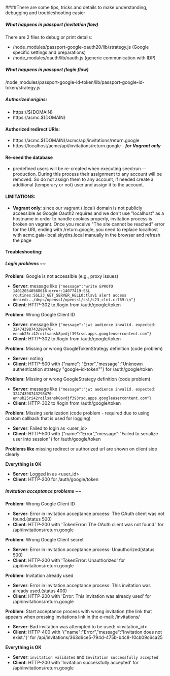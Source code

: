 ####There are some tips, tricks and details to make understanding, debugging and troubleshooting easier 

##### What happens in passport (invitation flow) 
There are 2 files to debug or print details:
 - /node_modules/passport-google-oauth20/lib/strategy.js (Google specific settings and preparations)
 - /node_modules/oauth/lib/oauth.js (generic communication with IDP)
##### What happens in passport (login flow)
/node_modules/passport-google-id-token/lib/passport-google-id-token/strategy.js


##### Authorized origins:
 - https://${DOMAIN}
 - https://acmc.${DOMAIN}
 
#### Authorized redirect URIs:
 - https://acmc.${DOMAIN}/acmc/api/invitations/return.google
 - https://localhost/acmc/api/invitations/return.google - **_for Vagrant only_**
 
#### Re-seed the database
 - predefined users will be re-created when executing seed:run --production. During this process their assignment to any account will be removed. So do not assign them to any account, if needed create a additional (temporary or not) user and assign it to the account. 
 
#### LIMITATIONS:
- **Vagrant only**: since our vagrant (.local) domain is not publicly accessible as Google Oauth2 requires and we don't use "localhost" as a hostname in order to handle cookies properly, invitation process is broken on vagrant. Once you receive "The site cannot be reached" error for the URL ending with /return.google, you need to replace localhost with acmc.gaia-local.skydns.local manually in the browser and refresh the page

#### Troubleshooting:
##### Login problems ~~
**Problem**: Google is not accessible (e.g., proxy issues)  
  - **Server**: message like ```{"message":"write EPROTO 140120540568616:error:14077419:SSL routines:SSL23_GET_SERVER_HELLO:tlsv1 alert access denied:../deps/openssl/openssl/ssl/s23_clnt.c:769:\n"}```
  - **Client**: HTTP-302 to /login from /auth/google/token  
  
**Problem**: Wrong Google Client ID  
  - **Server**: message like ```{"message":"jwt audience invalid. expected: 32474398743298470-ennub25ri42roilsansk8pvdjf393rsd.apps.googleusercontent.com"}```
  - **Client**: HTTP-302 to /login from /auth/google/token
    
**Problem**: Missing or wrong GoogleTokenStrategy definition (code problem)    
  - **Server**: noting
  - **Client**: HTTP-500 with {"name":  "Error","message":"Unknown authentication strategy \"google-id-token\""} for /auth/google/token
       
**Problem**: Missing or wrong GoogleStrategy definition (code problem)  
  - **Server**: message like ```{"message":"jwt audience invalid. expected: 32474398743298470-ennub25ri42roilsansk8pvdjf393rsd.apps.googleusercontent.com"}```
  - **Client**: HTTP-302 to /login from /auth/google/token
    
**Problem**: Missing serialization (code problem - required due to using custom callback that is used for logging)
  - **Server**: Failed to login as <user_id>
  - **Client**: HTTP-500 with {"name":"Error","message":"Failed to serialize user into session"} for /auth/google/token
    
**Problems like** missing redirect or authorized url are shown on client side clearly
   
**Everything is OK**
  - **Server**: Logged in as <user_id>
  - **Client**: HTTP-200 for /auth/google/token
  
##### Invitation acceptance problems ~~
**Problem**: Wrong Google Client ID
  - **Server**: Error in invitation acceptance process: The OAuth client was not found.(status 500)
  - **Client**: HTTP-200 with 'TokenError: The OAuth client was not found.' for /api/invitations/return.google
  
**Problem**: Wrong Google Client secret
  - **Server**: Error in invitation acceptance process: Unauthorized(status 500)
  - **Client**: HTTP-200 with 'TokenError: Unauthorized' for /api/invitations/return.google
  
**Problem**: Invitation already used
  - **Server**: Error in invitation acceptance process: This invitation was already used.(status 400)
  - **Client**: HTTP-200 with 'Error: This invitation was already used' for /api/invitations/return.google
  
**Problem**: Start acceptance process with wrong invitation (the link that appears when pressing invitations link in the e-mail: /invitations/<id>
  - **Server**: Bad invitation was attempted to be used: <invitation_id>
  - **Client**: HTTP-400 with '{"name":"Error","message":"Invitation does not exist."}' for /api/invitations/363d6ce5-794d-475b-b4c8-10cb09c6ca25
  
**Everything is OK**
  - **Server**: ```invitation validated``` and ```Invitation successfully accepted```
  - **Client**: HTTP-200 with 'Invitation successfully accepted' for /api/invitations/return.google
  
